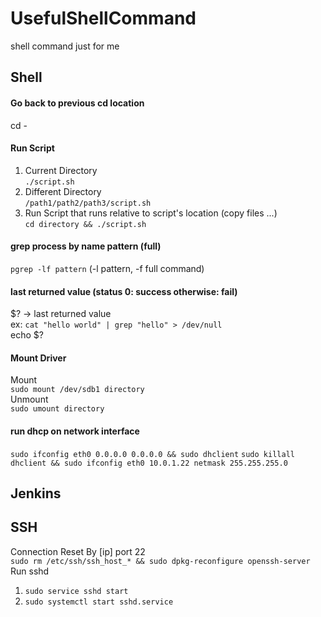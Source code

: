 # UsefulShellCommand
shell command just for me

## Shell
#### Go back to previous cd location
cd -
#### Run Script
1. Current Directory\
`./script.sh`
2. Different Directory\
`/path1/path2/path3/script.sh`
3. Run Script that runs relative to script's location (copy files ...)\
`cd directory && ./script.sh`
#### grep process by name pattern (full)
`pgrep -lf pattern` (-l pattern, -f full command)
#### last returned value (status 0: success otherwise: fail)
$? -> last returned value\
ex: `cat "hello world" | grep "hello" > /dev/null`\
echo $?
#### Mount Driver
Mount\
`sudo mount /dev/sdb1 directory`\
Unmount\
`sudo umount directory`

#### run dhcp on network interface
`sudo ifconfig eth0 0.0.0.0 0.0.0.0 && sudo dhclient`
`sudo killall dhclient && sudo ifconfig eth0 10.0.1.22 netmask 255.255.255.0`
## Jenkins

## SSH
Connection Reset By [ip] port 22\
`sudo rm /etc/ssh/ssh_host_* && sudo dpkg-reconfigure openssh-server`\
Run sshd
1. `sudo service sshd start`
2. `sudo systemctl start sshd.service`

